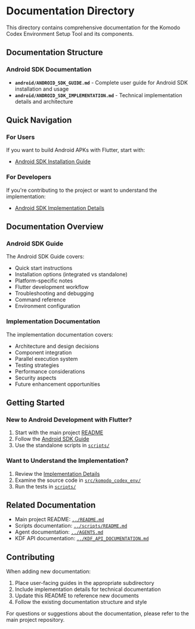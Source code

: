 # Documentation Directory

This directory contains comprehensive documentation for the Komodo Codex Environment Setup Tool and its components.

## Documentation Structure

### Android SDK Documentation

- **`android/ANDROID_SDK_GUIDE.md`** - Complete user guide for Android SDK installation and usage
- **`android/ANDROID_SDK_IMPLEMENTATION.md`** - Technical implementation details and architecture

## Quick Navigation

### For Users

If you want to build Android APKs with Flutter, start with:
- [Android SDK Installation Guide](android/ANDROID_SDK_GUIDE.md)

### For Developers

If you're contributing to the project or want to understand the implementation:
- [Android SDK Implementation Details](android/ANDROID_SDK_IMPLEMENTATION.md)

## Documentation Overview

### Android SDK Guide

The Android SDK Guide covers:
- Quick start instructions
- Installation options (integrated vs standalone)
- Platform-specific notes
- Flutter development workflow
- Troubleshooting and debugging
- Command reference
- Environment configuration

### Implementation Documentation

The implementation documentation covers:
- Architecture and design decisions
- Component integration
- Parallel execution system
- Testing strategies
- Performance considerations
- Security aspects
- Future enhancement opportunities

## Getting Started

### New to Android Development with Flutter?

1. Start with the main project [README](../README.md)
2. Follow the [Android SDK Guide](android/ANDROID_SDK_GUIDE.md)
3. Use the standalone scripts in [`scripts/`](../scripts/)

### Want to Understand the Implementation?

1. Review the [Implementation Details](android/ANDROID_SDK_IMPLEMENTATION.md)
2. Examine the source code in [`src/komodo_codex_env/`](../src/komodo_codex_env/)
3. Run the tests in [`scripts/`](../scripts/)

## Related Documentation

- Main project README: [`../README.md`](../README.md)
- Scripts documentation: [`../scripts/README.md`](../scripts/README.md)
- Agent documentation: [`../AGENTS.md`](../AGENTS.md)
- KDF API documentation: [`../KDF_API_DOCUMENTATION.md`](../KDF_API_DOCUMENTATION.md)

## Contributing

When adding new documentation:

1. Place user-facing guides in the appropriate subdirectory
2. Include implementation details for technical documentation
3. Update this README to reference new documents
4. Follow the existing documentation structure and style

For questions or suggestions about the documentation, please refer to the main project repository.
